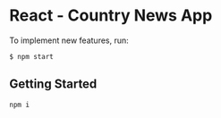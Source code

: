 # React - Country News App

To implement new features, run:

```
$ npm start
```

## Getting Started

`npm i`
